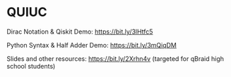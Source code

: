 # QUIUC

Dirac Notation & Qiskit Demo: https://bit.ly/3lHtfc5

Python Syntax & Half Adder Demo: https://bit.ly/3mQiqDM

Slides and other resources: https://bit.ly/2Xrhn4v (targeted for qBraid high school students)
